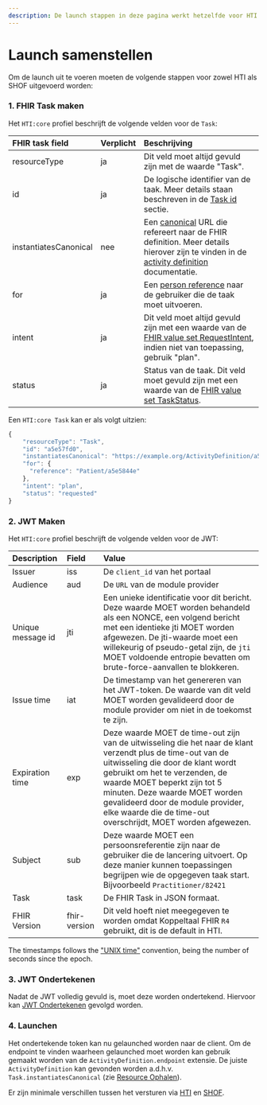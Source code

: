 ```yaml
---
description: De launch stappen in deze pagina werkt hetzelfde voor HTI als SHOF
---
```


# Launch samenstellen

Om de launch uit te voeren moeten de volgende stappen voor zowel HTI als SHOF uitgevoerd worden:

### 1. FHIR Task maken

Het `HTI:core` profiel beschrijft de volgende velden voor de  `Task`:

| FHIR task field | Verplicht | Beschrijving |
| :--- | :--- | :--- |
| resourceType | ja | Dit veld moet altijd gevuld zijn met de waarde "Task". |
| id | ja | De logische identifier van de taak. Meer details staan beschreven in de [Task id](https://github.com/GIDSOpenStandaarden/GIDS-HTI-Protocol/blob/master/HTI.md#the-task-id) sectie. |
| instantiatesCanonical | nee | Een [canonical](http://hl7.org/fhir/R4/references.html#canonical) URL die refereert naar de FHIR definition. Meer details hierover zijn te vinden in de [activity definition](https://www.hl7.org/fhir/activitydefinition.html) documentatie. |
| for | ja | Een [person reference](https://github.com/GIDSOpenStandaarden/GIDS-HTI-Protocol/blob/master/HTI.md#person-reference) naar de gebruiker die de taak moet uitvoeren. |
| intent | ja | Dit veld moet altijd gevuld zijn met een waarde van de [FHIR value set RequestIntent](https://www.hl7.org/fhir/R4/valueset-request-intent.html), indien niet van toepassing, gebruik "plan". |
| status | ja | Status van de taak. Dit veld moet gevuld zijn met een waarde van de [FHIR value set TaskStatus](https://www.hl7.org/fhir/R4/valueset-task-status.html). |

Een `HTI:core Task` kan er als volgt uitzien:

```javascript
{
    "resourceType": "Task",
    "id": "a5e57fd0",
    "instantiatesCanonical": "https://example.org/ActivityDefinition/a5e58200",
    "for": {
      "reference": "Patient/a5e5844e"
    },
    "intent": "plan",
    "status": "requested"
}
```

### 2. JWT Maken

Het `HTI:core` profiel beschrijft de volgende velden voor de JWT:

| Description | Field | Value |
| :--- | :--- | :--- |
| Issuer | iss | De `client_id` van het portaal |
| Audience | aud | De `URL` van de module provider |
| Unique message id | jti | Een unieke identificatie voor dit bericht. Deze waarde MOET worden behandeld als een NONCE, een volgend bericht met een identieke jti MOET worden afgewezen. De jti-waarde moet een willekeurig of pseudo-getal zijn, de `jti` MOET voldoende entropie bevatten om brute-force-aanvallen te blokkeren. |
| Issue time | iat | De timestamp van het genereren van het JWT-token. De waarde van dit veld MOET worden gevalideerd door de module provider om niet in de toekomst te zijn. |
| Expiration time | exp | Deze waarde MOET de time-out zijn van de uitwisseling die het naar de klant verzendt plus de time-out van de uitwisseling die door de klant wordt gebruikt om het te verzenden, de waarde MOET beperkt zijn tot 5 minuten. Deze waarde MOET worden gevalideerd door de module provider, elke waarde die de time-out overschrijdt, MOET worden afgewezen. |
| Subject | sub | Deze waarde MOET een persoonsreferentie zijn naar de gebruiker die de lancering uitvoert. Op deze manier kunnen toepassingen begrijpen wie de opgegeven taak start. Bijvoorbeeld `Practitioner/82421` |
| Task | task | De FHIR Task in JSON formaat. |
| FHIR Version | fhir-version | Dit veld hoeft niet meegegeven te worden omdat Koppeltaal FHIR `R4` gebruikt, dit is de default in HTI. |

The timestamps follows the ["UNIX time"](https://en.wikipedia.org/wiki/Unix_time) convention, being the number of seconds since the epoch.

### 3. JWT Ondertekenen

Nadat de JWT volledig gevuld is, moet deze worden ondertekend. Hiervoor kan [JWT Ondertekenen](../../connectie-maken-met-koppeltaal/requirements/jwt-ondertekenen.md) gevolgd worden.

### 4.  Launchen

Het ondertekende token kan nu gelaunched worden naar de client. Om de endpoint te vinden waarheen gelaunched moet worden kan gebruik gemaakt worden van de `ActivityDefinition.endpoint` extensie. De juiste `ActivityDefinition` kan gevonden worden a.d.h.v. `Task.instantiatesCanonical` \(zie [Resource Ophalen](../../resources-managen/crud-operaties/resource-ophalen.md)\).

Er zijn minimale verschillen tussen het versturen via [HTI](hti-launch-versturen.md) en [SHOF](shof-launch-versturen.md).

